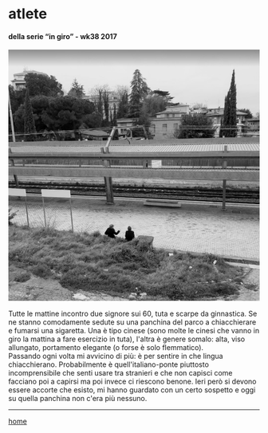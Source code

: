 # atlete  

#### della serie “in giro” - wk38 2017  
![](/interarete085.png "Frascati- stazione")   

Tutte le mattine incontro due signore sui 60, tuta e scarpe da ginnastica. Se ne stanno comodamente sedute su una panchina del parco a chiacchierare e fumarsi una sigaretta. Una è tipo cinese (sono molte le cinesi che vanno in giro la mattina a fare esercizio in tuta), l'altra è genere somalo: alta, viso allungato, portamento elegante (o forse è solo flemmatico).  
Passando ogni volta mi avvicino di più: è per sentire in che lingua chiacchierano. Probabilmente è quell'italiano-ponte piuttosto incomprensibile che senti usare tra stranieri e che non capisci come facciano poi a capirsi ma poi invece ci riescono benone. Ieri però si devono essere accorte che esisto, mi hanno guardato con un certo sospetto e oggi su quella panchina non c'era più nessuno.  

---  
[home](/interarete.md) 
